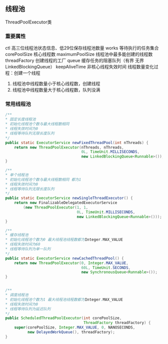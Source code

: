 ## 线程池
ThreadPoolExecutor类

### 重要属性  
ctl 高三位线程池状态信息、低29位保存线程池数量
works 等待执行的任务集合
corePoolSize 核心线程数
maximumPoolSize 线程池中最多能创建的线程数
threadFactory 创建线程的工厂
queue  缓存任务的阻塞队列（有界 无界LinkedBlockingQueue）
keepAliveTime 非核心线程失效时间
线程数量变化过程：创建一个线程
1. 线程池中线程数量小于核心线程数，创建线程
2. 线程池中线程数量大于核心线程数，队列没满
### 常用线程池
```java
/**
* 固定长度线程池
* 初始化线程池个数与最大线程数相同
* 线程失效时间为0
* 线程等待队列无限长度队列
*/
public static ExecutorService newFixedThreadPool(int nThreads) {
    return new ThreadPoolExecutor(nThreads, nThreads,
                                  0L, TimeUnit.MILLISECONDS,
                                  new LinkedBlockingQueue<Runnable>());
}

/**
* 单个线程池
* 初始化线程池个数与最大线程数相同 都为1
* 线程失效时间为0
* 线程等待队列无限长度队列
*/
public static ExecutorService newSingleThreadExecutor() {
    return new FinalizableDelegatedExecutorService
        (new ThreadPoolExecutor(1, 1,
                                0L, TimeUnit.MILLISECONDS,
                                new LinkedBlockingQueue<Runnable>()));
}

/**
* 缓存线程池
* 初始化线程池个数为0 最大线程池线程数都为Integer.MAX_VALUE
* 线程失效时间为60
* 线程等待队列为单一队列
*/
public static ExecutorService newCachedThreadPool() {
    return new ThreadPoolExecutor(0, Integer.MAX_VALUE,
                                  60L, TimeUnit.SECONDS,
                                  new SynchronousQueue<Runnable>());
}


/**
* 调度线程池
* 初始化线程池个数为1 最大线程池线程数都为Integer.MAX_VALUE
* 线程失效时间为0
* 线程等待队列为延迟队列
*/
public ScheduledThreadPoolExecutor(int corePoolSize,
                                   ThreadFactory threadFactory) {
    super(corePoolSize, Integer.MAX_VALUE, 0, NANOSECONDS,
          new DelayedWorkQueue(), threadFactory);
}
```